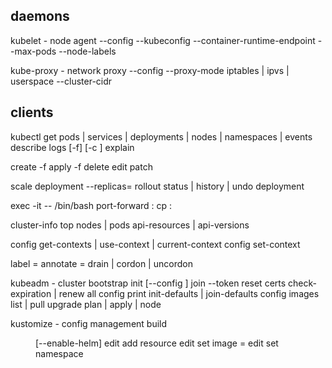 ---
---
## daemons
  kubelet - node agent
    --config <file>
    --kubeconfig <file>
    --container-runtime-endpoint
    --max-pods
    --node-labels

  kube-proxy - network proxy
    --config <file>
    --proxy-mode iptables | ipvs | userspace
    --cluster-cidr <cidr>



## clients
kubectl
  get pods | services | deployments | nodes | namespaces | events
  describe <resource> <name>
  logs <pod> [-f] [-c <container>]
  explain <resource>

  create -f <file>
  apply -f <file>
  delete <resource> <name>
  edit <resource> <name>
  patch <resource> <name>

  scale deployment <name> --replicas=<n>
  rollout status | history | undo deployment <name>

  exec -it <pod> -- /bin/bash
  port-forward <pod> <local-port>:<pod-port>
  cp <pod>:<path> <local-path>

  cluster-info
  top nodes | pods
  api-resources | api-versions

  config get-contexts | use-context | current-context
  config set-context <context>

  label <resource> <name> <key>=<value>
  annotate <resource> <name> <key>=<value>
  drain | cordon | uncordon <node>

kubeadm - cluster bootstrap
  init [--config <file>]
  join <endpoint> --token <token>
  reset
  certs check-expiration | renew all
  config print init-defaults | join-defaults
  config images list | pull
  upgrade plan | apply <version> | node

kustomize - config management
  build <dir> [--enable-helm]
  edit add resource <file>
  edit set image <name>=<image>
  edit set namespace <namespace>

